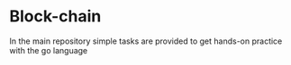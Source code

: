 # Block-chain
In the main repository simple tasks are provided to get hands-on practice with the go language  
